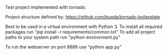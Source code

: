 Test project implemented with tornado.

Project structure defined by: 
https://github.com/bueda/tornado-boilerplate

Best to be used in a virtual environment with Python 3.
To install all required packages run "pip install -r requirements/common.txt"
To add all project paths to your system path run "python environment.py"

To run the webserver on port 8888 use "python app.py"
